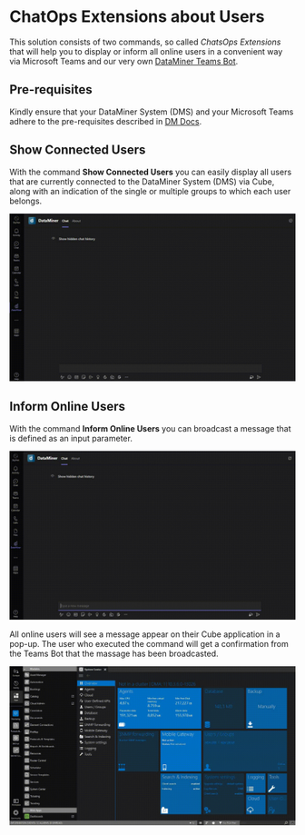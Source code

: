 # ChatOps Extensions about Users

This solution consists of two commands, so called *ChatsOps Extensions* that will help you to display or inform all online users in a convenient way via Microsoft Teams and our very own [DataMiner Teams Bot](https://docs.dataminer.services/user-guide/Cloud_Platform/TeamsBot/DataMiner_Teams_bot.html). 

## Pre-requisites

Kindly ensure that your DataMiner System (DMS) and your Microsoft Teams adhere to the pre-requisites described in [DM Docs](https://docs.dataminer.services/user-guide/Cloud_Platform/TeamsBot/Microsoft_Teams_Chat_Integration.html#server-side-prerequisites).

## Show Connected Users

With the command **Show Connected Users** you can easily display all users that are currently connected to the DataMiner System (DMS) via Cube, along with an indication of the single or multiple groups to which each user belongs.

![Animation of the command to show all connected users](./images/ShowConnectedUsersExample.gif)

## Inform Online Users

With the command **Inform Online Users** you can broadcast a message that is defined as an input parameter.

![Animation of the command to inform online users](./images/RunInformOnlineUsers.gif)

All online users will see a message appear on their Cube application in a pop-up. The user who executed the command will get a confirmation from the Teams Bot that the massage has been broadcasted.

![Example of broadcasted message in a message box](./images/BroadcastedMessagePoppingUpAtAllOnlineUsers.gif)